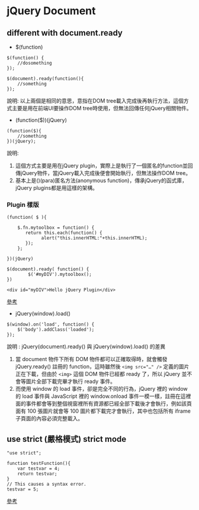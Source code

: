 # jQuery Document

## different with document.ready

+ $(function)
```
$(function() {
    //dosomething
});

$(document).ready(function(){
    //something
});
```
說明: 以上兩個是相同的意思，意指在DOM tree載入完成後再執行方法，這個方式主要是用在前端UI要操作DOM tree時使用，但無法回傳任何jQuery相關物件。


+ (function($))(jQuery)
```
(function($){
    //something
})(jQuery);
```
說明: 
1. 這個方式主要是用在jQuery plugin，實際上是執行了一個匿名的function並回傳jQuery物件，當jQuery載入完成後便會開始執行，但無法操作DOM tree。
2. 基本上是()(para)匿名方法(anonymous function)，傳承jQuery的函式庫，jQuery plugins都是用這樣的架構。

### Plugin 樣版
```
(function( $ ){

    $.fn.mytoolbox = function() {
       return this.each(function() {
             alert("this.innerHTML:"+this.innerHTML);
       });
    };

})(jQuery)

$(document).ready( function() {
        $('#myDIV').mytoolbox();
})

<div id="myDIV">Hello jQuery Plugin</div>
```
[參考](http://expect7.pixnet.net/blog/post/38085270-%5B%E7%A8%8B%E5%BC%8F%5D%5Bjquery%5D-%E8%87%AA%E5%B7%B1%E7%9A%84%E7%AC%AC%E4%B8%80%E5%80%8Bjquery-plugin!-hello-worl "參考")

+ jQuery(window).load()
```
$(window).on('load', function() {
    $('body').addClass('loaded');
});
```
說明 :  jQuery(document).ready() 與 jQuery(window).load() 的差異
1. 當 document 物件下所有 DOM 物件都可以正確取得時，就會觸發 jQuery.ready() 註冊的 function，這時雖然後 ```<img src="…" />``` 定義的圖片正在下載，但由於 ```<img>``` 這個 DOM 物件已經都 ready 了，所以 jQuery 並不會等圖片全部下載完畢才執行 ready 事件。
2. 而使用 window 的 load 事件，卻是完全不同的行為，jQuery 裡的 window 的 load 事件與 JavaScript 裡的 window.onload 事件一模一樣，註冊在這裡面的事件都會等到整個視窗裡所有資源都已經全部下載後才會執行，例如該頁面有 100 張圖片就會等 100 圖片都下載完才會執行，其中也包括所有 iframe 子頁面的內容必須完整載入。


## use strict (嚴格模式) strict mode
```
"use strict";

function testFunction(){
    var testvar = 4;
    return testvar;
}
// This causes a syntax error.
testvar = 5;
```
[參考](https://msdn.microsoft.com/library/br230269(v=vs.94).aspx "參考")







